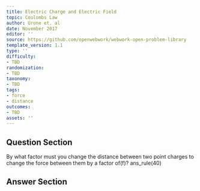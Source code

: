```yaml
---
title: Electric Charge and Electric Field
topic: Coulombs Law
author: Urone et. al
date: November 2017
editor: ''
source: https://github.com/openwebwork/webwork-open-problem-library
template_version: 1.1
type: ''
difficulty:
- TBD
randomization:
- TBD
taxonomy:
- TBD
tags:
- force
- distance
outcomes:
- TBD
assets: ''
---
```


## Question Section 

By what factor must you change the distance between two point charges to change the force between them by a factor of(f)?
ans_rule(40)



## Answer Section

